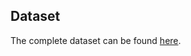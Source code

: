 ## Dataset
The complete dataset can be found [here](https://drive.google.com/drive/folders/1Zdcv9-jyi7y8f5IV-yReygtXntFTJyhe).
